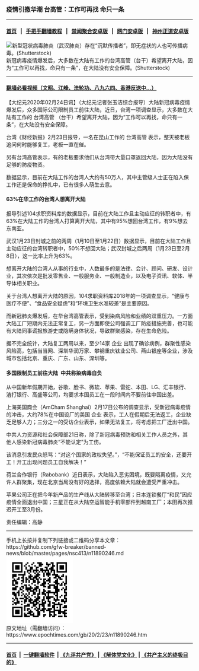 ### 疫情引撤华潮 台高管：工作可再找 命只一条
------------------------

#### [首页](https://github.com/gfw-breaker/banned-news/blob/master/README.md) &nbsp;&nbsp;|&nbsp;&nbsp; [手把手翻墙教程](https://github.com/gfw-breaker/guides/wiki) &nbsp;&nbsp;|&nbsp;&nbsp; [禁闻聚合安卓版](https://github.com/gfw-breaker/bn-android) &nbsp;&nbsp;|&nbsp;&nbsp; [网门安卓版](https://github.com/oGate2/oGate) &nbsp;&nbsp;|&nbsp;&nbsp; [神州正道安卓版](https://github.com/SzzdOgate/update) 



<div><img alt="新型冠状病毒肺炎（武汉肺炎）存在“沉默传播者”，即无症状的人也可传播病毒。(Shutterstock)" class="aligncenter wp-post-image" src="https://i.epochtimes.com/assets/uploads/2020/01/2020-02-01_135556-600x400.jpg"/>
<div class="red16 caption">
 新冠病毒疫情爆发后，大多数在大陆有工作的台湾高管（台干）希望离开大陆，因为“工作可以再找，命只有一条”，在大陆没有安全保障。(Shutterstock)
</div>
</div><hr/>

#### [翻墙必看视频（文昭、江峰、法轮功、八九六四、香港反送中...）](https://github.com/gfw-breaker/banned-news/blob/master/pages/link3.md)

<div><p>
 【大纪元2020年02月24日讯】（大纪元记者张玉洁综合报导）大陆新冠病毒疫情爆发后，众多国际公司限制员工前往大陆，近日，台湾一项调查显示，大多数在大陆有工作的
 <ok href="https://www.epochtimes.com/gb/tag/%E5%8F%B0%E6%B9%BE%E9%AB%98%E7%AE%A1.html">
  台湾高管
 </ok>
 （台干）希望离开大陆，因为“工作可以再找，命只有一条”，在大陆没有安全保障。
</p>
<p>
 台湾《财经新报》2月23日报导，一名在昆山工作的
 <ok href="https://www.epochtimes.com/gb/tag/%E5%8F%B0%E6%B9%BE%E9%AB%98%E7%AE%A1.html">
  台湾高管
 </ok>
 表示，整天被老板追问何时能够复工，老板一直在催。
</p>
<p>
 另有台湾高管表示，有的老板要求他们从台湾带大量口罩返回大陆，因为大陆没有足够的防疫物资。
</p>
<p>
 数据显示，目前在大陆工作的台湾人大约有50万人，其中主管级人士正在陷入保工作还是保命的挣扎中，已有很多人萌生去意。
</p>
<h4>
 63%在华工作的台湾人想离开大陆
</h4>
<p>
 报导引述104求职资料库的数据显示，目前在大陆工作且主动应征的转职者中，有63%在大陆工作的台湾人打算离开大陆，其中有95%想回台湾工作，有9%想去东南亚。
</p>
<p>
 武汉1月23日封城之前的两周（1月10日至1月22日）数据显示，目前在大陆工作且主动应征的台湾转职者中，50%不想回大陆；武汉封城之后两周（1月23日至2月8日），这一比率上升为63%。
</p>
<p>
 想离开大陆的台湾人从事的行业中，人数最多的是法律、会计、顾问、研发、设计业，其次依次是批发零售业、一般服务业、一般制造业，以及电子资讯、软体、半导体相关职业。
</p>
<p>
 关于台湾人想离开大陆的原因，104求职资料库2018年的一项调查显示，“健康与医疗不便”、“食品安全疑虑”和“环境卫生水准较差”是主要原因。
</p>
<p>
 而新冠肺炎爆发后，在华台湾高管表示，受到染病风险和业绩的双重压力。一方面大陆工厂短期内无法正常复工，另一方面即使公司强调工厂防疫措施完善，也可能有大陆同事谎报旅游史或隐瞒身体状况，导致群聚感染，存在生命危险。
</p>
<p>
 据不完全统计，大陆复工两周以来，至少14家
 <ok href="https://www.epochtimes.com/gb/tag/%E4%BC%81%E4%B8%9A.html">
  企业
 </ok>
 出现了确诊病例，群聚性感染风险高，包括当当网、深圳华润万家、攀钢重庆钛业公司、燕山银座等企业，涉及城市包括北京、重庆、广东、山东、深圳等。
</p>
<h4>
 多国限制员工前往大陆  中共称染病毒自负
</h4>
<p>
 从中国新年假期开始，谷歌、脸书、微软、苹果、雷蛇、本田、LG、汇丰银行、渣打银行、高盛等公司，均要求本国员工在一段时间内不要前往中国出差。
</p>
<p>
 上海美国商会（AmCham Shanghai）2月17日公布的调查显示，受新冠病毒疫情的冲击，大约78%在中国设厂的美国
 <ok href="https://www.epochtimes.com/gb/tag/%E4%BC%81%E4%B8%9A.html">
  企业
 </ok>
 表示，工人在假期后无法返工，企业缺乏足够人力；三分之一的受访企业表示，如果无法复工，将考虑把工厂迁出中国。
</p>
<p>
 中共人力资源和社会保障部21日称，除了新冠病毒预防和相关工作人员之外，其他人感染新冠病毒肺炎“不能认定”为工伤。
</p>
<p>
 该消息引发民众怒骂：“对这个国家的政权失望。”，“不能保证员工的安全，还要开工！开工出现问题员工自我解决！”
</p>
<p>
 荷兰合作银行（Rabobank）近日表示，大陆陷入恶劣困境，既要隔离疫情，又允许人群聚集，现在北京当局没有好的选择，高度依赖大陆就会遭受严重冲击。
</p>
<p>
 苹果公司正在把今年新产品的生产线从大陆转移至台湾；日本连锁餐厅“和民”因应疫情全面退出中国；三星正在从大陆空运智能手机零部件到越南工厂；本田再次推迟开工至3月份。
</p>
<p>
 责任编辑：高静
</p>
</div>
<hr/>
手机上长按并复制下列链接或二维码分享本文章：<br/>
https://github.com/gfw-breaker/banned-news/blob/master/pages/nsc413/n11890246.md <br/>
<a href='https://github.com/gfw-breaker/banned-news/blob/master/pages/nsc413/n11890246.md'><img src='https://github.com/gfw-breaker/banned-news/blob/master/pages/nsc413/n11890246.md.png'/></a> <br/>
原文地址（需翻墙访问）：https://www.epochtimes.com/gb/20/2/23/n11890246.htm


------------------------
#### [首页](https://github.com/gfw-breaker/banned-news/blob/master/README.md) &nbsp;|&nbsp; [一键翻墙软件](https://github.com/gfw-breaker/nogfw/blob/master/README.md) &nbsp;| [《九评共产党》](https://github.com/gfw-breaker/9ping.md/blob/master/README.md#九评之一评共产党是什么) | [《解体党文化》](https://github.com/gfw-breaker/jtdwh.md/blob/master/README.md) | [《共产主义的终极目的》](https://github.com/gfw-breaker/gczydzjmd.md/blob/master/README.md)


<img src='http://gfw-breaker.win/banned-news/pages/nsc413/n11890246.md' width='0px' height='0px'/>